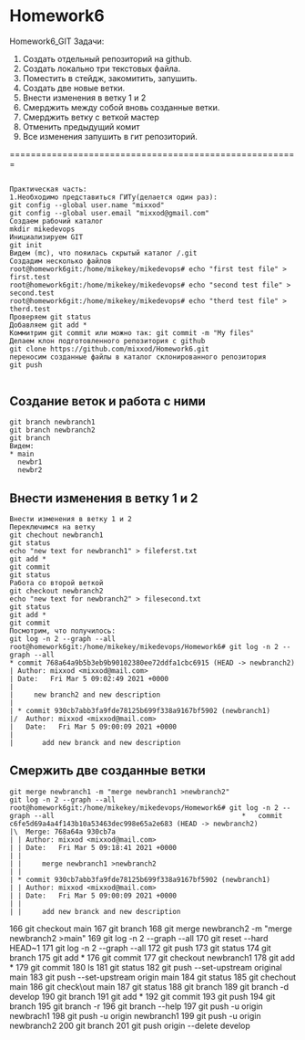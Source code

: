 # Homework6
Homework6_GIT
Задачи:
1. Создать отдельный репозиторий на github.
2. Создать локально три текстовых файла.
3. Поместить в стейдж, закомитить, запушить.
4. Создать две новые ветки.
5. Внести изменения в ветку 1 и 2 
6. Смерджить между собой вновь созданные ветки.
7. Смерджить ветку с веткой мастер
8. Отменить предыдущий комит
9. Все изменения запушить в гит репозиторий.

=======================================================
##
```
Практическая часть:
1.Необходимо представиться ГИТу(делается один раз):
git config --global user.name "mixxod"
git config --global user.email "mixxod@gmail.com"
Создаем рабочий каталог
mkdir mikedevops
Инициализируем GIT
git init
Видем (mc), что пояилась скрытый каталог /.git
Создадим несколько файлов 
root@homework6git:/home/mikekey/mikedevops# echo "first test file" > first.test
root@homework6git:/home/mikekey/mikedevops# echo "second test file" > second.test
root@homework6git:/home/mikekey/mikedevops# echo "therd test file" > therd.test
Проверяем git status
Добавляем git add *
Коммитрим git commit или можно так: git commit -m "My files"
Делаем клон подготовленного репозитория c github
git clone https://github.com/mixxod/Homework6.git
переносим созданные файлы в каталог склонированного репозитория
git push


```
## Создание веток и работа с ними
```
git branch newbranch1
git branch newbranch2
git branch
Видем:
* main
  newbr1
  newbr2
```
## Bнести изменения в ветку 1 и 2
```
Bнести изменения в ветку 1 и 2
Переключимся на ветку
git chechout newbranch1
git status
echo "new text for newbranch1" > fileferst.txt
git add *
git commit
git status
Работа со второй веткой
git checkout newbranch2
echo "new text for newbranch2" > filesecond.txt
git status
git add *
git commit
Посмотрим, что получилось:
git log -n 2 --graph --all
root@homework6git:/home/mikekey/mikedevops/Homework6# git log -n 2 --graph --all
* commit 768a64a9b5b3eb9b90102380ee72ddfa1cbc6915 (HEAD -> newbranch2)
| Author: mixxod <mixxod@mail.com>
| Date:   Fri Mar 5 09:02:49 2021 +0000
|
|     new branch2 and new description
|
| * commit 930cb7abb3fa9fde78125b699f338a9167bf5902 (newbranch1)
|/  Author: mixxod <mixxod@mail.com>
|   Date:   Fri Mar 5 09:00:09 2021 +0000
|
|       add new branck and new description
```

## Смержить две созданные ветки
```
git merge newbranch1 -m "merge newbranch1 >newbranch2"
git log -n 2 --graph --all
root@homework6git:/home/mikekey/mikedevops/Homework6# git log -n 2 --graph --all                                              *   commit c6fe5d69a4a4f143b10a53463dec998e65a2e683 (HEAD -> newbranch2)
|\  Merge: 768a64a 930cb7a
| | Author: mixxod <mixxod@mail.com>
| | Date:   Fri Mar 5 09:18:41 2021 +0000
| |
| |     merge newbranch1 >newbranch2
| |
| * commit 930cb7abb3fa9fde78125b699f338a9167bf5902 (newbranch1)
| | Author: mixxod <mixxod@mail.com>
| | Date:   Fri Mar 5 09:00:09 2021 +0000
| |
| |     add new branck and new description
```

  166  git checkout main
  167  git branch
  168  git merge newbranch2 -m "merge newbranch2 >main"
  169  git log -n 2 --graph --all
  170  git reset --hard HEAD~1
  171  git log -n 2 --graph --all
  172  git push
  173  git status
  174  git branch
  175  git add *
  176  git commit
  177  git checkout newbranch1
  178  git add *
  179  git commit
  180  ls
  181  git status
  182  git push --set-upstream original main
  183  git push --set-upstream origin main
  184  git status
  185  git chechout main
  186  git check\out main
  187  git status
  188  git branch
  189  git branch -d develop
  190  git branch
  191  git add *
  192  git commit
  193  git push
  194  git branch
  195  git branch -r
  196  git branch --help
  197  git push -u origin newbrach1
  198  git push -u origin newbranch1
  199  git push -u origin newbranch2
  200  git branch
  201  git push origin --delete develop

